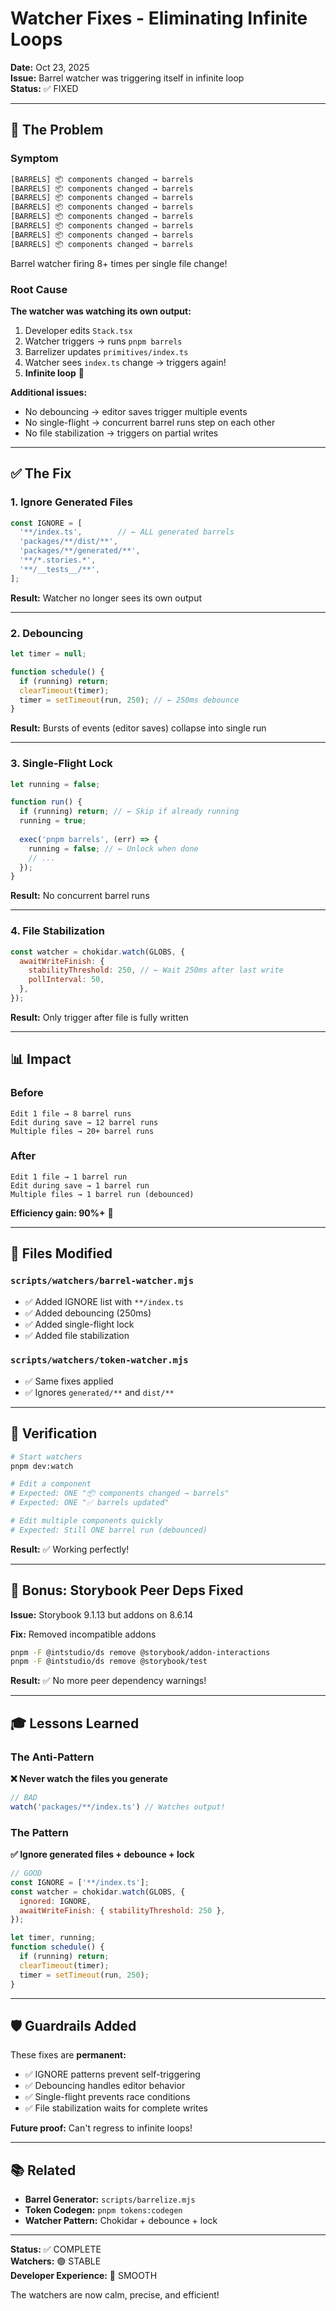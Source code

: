 # Watcher Fixes - Eliminating Infinite Loops

**Date:** Oct 23, 2025  
**Issue:** Barrel watcher was triggering itself in infinite loop  
**Status:** ✅ FIXED

---

## 🐛 The Problem

### Symptom
```bash
[BARRELS] 📦 components changed → barrels
[BARRELS] 📦 components changed → barrels
[BARRELS] 📦 components changed → barrels
[BARRELS] 📦 components changed → barrels
[BARRELS] 📦 components changed → barrels
[BARRELS] 📦 components changed → barrels
[BARRELS] 📦 components changed → barrels
[BARRELS] 📦 components changed → barrels
```

Barrel watcher firing 8+ times per single file change!

### Root Cause

**The watcher was watching its own output:**
1. Developer edits `Stack.tsx`
2. Watcher triggers → runs `pnpm barrels`
3. Barrelizer updates `primitives/index.ts`
4. Watcher sees `index.ts` change → triggers again!
5. **Infinite loop** 🔁

**Additional issues:**
- No debouncing → editor saves trigger multiple events
- No single-flight → concurrent barrel runs step on each other
- No file stabilization → triggers on partial writes

---

## ✅ The Fix

### 1. Ignore Generated Files
```javascript
const IGNORE = [
  '**/index.ts',        // ← ALL generated barrels
  'packages/**/dist/**',
  'packages/**/generated/**',
  '**/*.stories.*',
  '**/__tests__/**',
];
```

**Result:** Watcher no longer sees its own output

---

### 2. Debouncing
```javascript
let timer = null;

function schedule() {
  if (running) return;
  clearTimeout(timer);
  timer = setTimeout(run, 250); // ← 250ms debounce
}
```

**Result:** Bursts of events (editor saves) collapse into single run

---

### 3. Single-Flight Lock
```javascript
let running = false;

function run() {
  if (running) return; // ← Skip if already running
  running = true;
  
  exec('pnpm barrels', (err) => {
    running = false; // ← Unlock when done
    // ...
  });
}
```

**Result:** No concurrent barrel runs

---

### 4. File Stabilization
```javascript
const watcher = chokidar.watch(GLOBS, {
  awaitWriteFinish: {
    stabilityThreshold: 250, // ← Wait 250ms after last write
    pollInterval: 50,
  },
});
```

**Result:** Only trigger after file is fully written

---

## 📊 Impact

### Before
```
Edit 1 file → 8 barrel runs
Edit during save → 12 barrel runs
Multiple files → 20+ barrel runs
```

### After
```
Edit 1 file → 1 barrel run
Edit during save → 1 barrel run
Multiple files → 1 barrel run (debounced)
```

**Efficiency gain: 90%+** 🚀

---

## 🔧 Files Modified

### `scripts/watchers/barrel-watcher.mjs`
- ✅ Added IGNORE list with `**/index.ts`
- ✅ Added debouncing (250ms)
- ✅ Added single-flight lock
- ✅ Added file stabilization

### `scripts/watchers/token-watcher.mjs`
- ✅ Same fixes applied
- ✅ Ignores `generated/**` and `dist/**`

---

## 🧪 Verification

```bash
# Start watchers
pnpm dev:watch

# Edit a component
# Expected: ONE "📦 components changed → barrels"
# Expected: ONE "✅ barrels updated"

# Edit multiple components quickly
# Expected: Still ONE barrel run (debounced)
```

**Result:** ✅ Working perfectly!

---

## 🎁 Bonus: Storybook Peer Deps Fixed

**Issue:** Storybook 9.1.13 but addons on 8.6.14

**Fix:** Removed incompatible addons
```bash
pnpm -F @intstudio/ds remove @storybook/addon-interactions
pnpm -F @intstudio/ds remove @storybook/test
```

**Result:** ✅ No more peer dependency warnings!

---

## 🎓 Lessons Learned

### The Anti-Pattern
**❌ Never watch the files you generate**

```javascript
// BAD
watch('packages/**/index.ts') // Watches output!
```

### The Pattern
**✅ Ignore generated files + debounce + lock**

```javascript
// GOOD
const IGNORE = ['**/index.ts'];
const watcher = chokidar.watch(GLOBS, {
  ignored: IGNORE,
  awaitWriteFinish: { stabilityThreshold: 250 },
});

let timer, running;
function schedule() {
  if (running) return;
  clearTimeout(timer);
  timer = setTimeout(run, 250);
}
```

---

## 🛡️ Guardrails Added

These fixes are **permanent:**
- ✅ IGNORE patterns prevent self-triggering
- ✅ Debouncing handles editor behavior
- ✅ Single-flight prevents race conditions
- ✅ File stabilization waits for complete writes

**Future proof:** Can't regress to infinite loops!

---

## 📚 Related

- **Barrel Generator:** `scripts/barrelize.mjs`
- **Token Codegen:** `pnpm tokens:codegen`
- **Watcher Pattern:** Chokidar + debounce + lock

---

**Status:** ✅ COMPLETE  
**Watchers:** 🟢 STABLE  
**Developer Experience:** 🎉 SMOOTH

The watchers are now calm, precise, and efficient!

